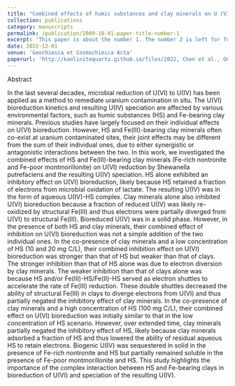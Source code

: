 ```yaml
---
title: "Combined effects of humic substances and clay minerals on U (VI) bioreduction"
collection: publications
category: manuscripts
permalink: /publication/2009-10-01-paper-title-number-1
excerpt: 'This paper is about the number 1. The number 2 is left for future work.'
date: 2022-12-01
venue: 'Geochimica et Cosmochimica Acta'
paperurl: 'http://kaolinitequartz.github.io/files/2022, Chen et al., GCA.pdf'
---
```

Abstract

In the last several decades, microbial reduction of U(VI) to U(IV) has been applied as a method to remediate uranium contamination in situ. The U(VI) bioreduction kinetics and resulting U(IV) speciation are affected by various environmental factors, such as humic substances (HS) and Fe-bearing clay minerals. Previous studies have largely focused on their individual effects on U(VI) bioreduction. However, HS and Fe(III)-bearing clay minerals often co-exist at uranium contaminated sites, their joint effects may be different from the sum of their individual ones, due to either synergistic or antagonistic interactions between the two. In this work, we investigated the combined effects of HS and Fe(III)-bearing clay minerals (Fe-rich nontronite and Fe-poor montmorillonite) on U(VI) reduction by Shewanella putrefaciens and the resulting U(IV) speciation. HS alone exhibited an inhibitory effect on U(VI) bioreduction, likely because HS retained a fraction of electrons from microbial oxidation of lactate. The resulting U(IV) was in the form of aqueous U(IV)-HS complex. Clay minerals alone also inhibited U(VI) bioreduction because a fraction of reduced U(IV) was likely re-oxidized by structural Fe(III) and thus electrons were partially diverged from U(VI) to structural Fe(III). Bioreduced U(IV) was in a solid phase. However, in the presence of both HS and clay minerals, their combined effect of inhibition on U(VI) bioreduction was not a simple addition of the two individual ones. In the co-presence of clay minerals and a low concentration of HS (10 and 20 mg C/L), their combined inhibition effect on U(VI) bioreduction was stronger than that of HS but weaker than that of clays. The stronger inhibition than that of HS alone was due to electron diversion by clay minerals. The weaker inhibition than that of clays alone was because HS and/or Fe(III)-HS/Fe(II)-HS served as electron shuttles to accelerate the rate of Fe(III) reduction. These double shuttles decreased the ability of structural Fe(III) in clays to diverge electrons from U(VI) and thus partially negated the inhibitory effect of clay minerals. In the co-presence of clay minerals and a high concentration of HS (100 mg C/L), their combined effect on U(VI) bioreduction was initially similar to that in the low concentration of HS scenario. However, over extended time, clay minerals partially negated the inhibitory effect of HS, likely because clay minerals adsorbed a fraction of HS and thus lowered the ability of residual aqueous HS to retain electrons. Biogenic U(IV) was sequestered in solid in the presence of Fe-rich nontronite and HS but partially remained soluble in the presence of Fe-poor montmorillonite and HS. This study highlights the importance of the complex interaction between HS and Fe-bearing clays in bioreduction of U(VI) and speciation of the resulting U(IV).
